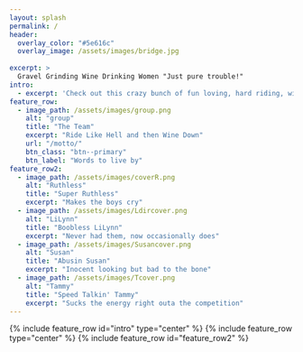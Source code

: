 ```yaml
---
layout: splash
permalink: /
header:
  overlay_color: "#5e616c"
  overlay_image: /assets/images/bridge.jpg
 
excerpt: >
  Gravel Grinding Wine Drinking Women "Just pure trouble!"
intro:
  - excerpt: 'Check out this crazy bunch of fun loving, hard riding, wine drinking women.'
feature_row:
  - image_path: /assets/images/group.png
    alt: "group"
    title: "The Team"
    excerpt: "Ride Like Hell and then Wine Down"
    url: "/motto/"
    btn_class: "btn--primary"
    btn_label: "Words to live by"
feature_row2:
  - image_path: /assets/images/coverR.png
    alt: "Ruthless"
    title: "Super Ruthless"
    excerpt: "Makes the boys cry"
  - image_path: /assets/images/Ldircover.png
    alt: "LiLynn"
    title: "Boobless LiLynn"
    excerpt: "Never had them, now occasionally does"
  - image_path: /assets/images/Susancover.png
    alt: "Susan"
    title: "Abusin Susan"
    excerpt: "Inocent looking but bad to the bone"
  - image_path: /assets/images/Tcover.png
    alt: "Tammy"
    title: "Speed Talkin' Tammy"
    excerpt: "Sucks the energy right outa the competition"
---
```

{% include feature_row id="intro" type="center" %}
{% include feature_row type="center" %}
{% include feature_row id="feature_row2" %}
